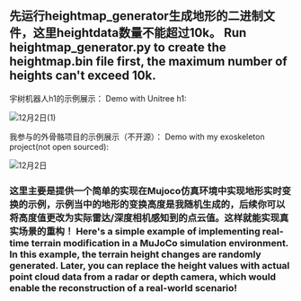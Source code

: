 ## 先运行heightmap_generator生成地形的二进制文件，这里heightdata数量不能超过10k。  Run heightmap_generator.py to create the heightmap.bin file first, the maximum number of heights can't exceed 10k.

宇树机器人h1的示例展示：
Demo with Unitree h1:

![12月2日(1)](https://github.com/user-attachments/assets/486c312d-0a4c-4e68-b6e3-ad154563920f)

我参与的外骨骼项目的示例展示（不开源）：
Demo with my exoskeleton project(not open sourced):

![12月2日](https://github.com/user-attachments/assets/10d1c6a7-ce05-482a-8821-a4e7618ccc2b)

### 这里主要是提供一个简单的实现在Mujoco仿真环境中实现地形实时变换的示例，示例当中的地形的变换高度是我随机生成的，后续你可以将高度值更改为实际雷达/深度相机感知到的点云值。这样就能实现真实场景的重构！  Here's a simple example of implementing real-time terrain modification in a MuJoCo simulation environment. In this example, the terrain height changes are randomly generated. Later, you can replace the height values with actual point cloud data from a radar or depth camera, which would enable the reconstruction of a real-world scenario!
